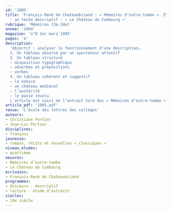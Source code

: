 ```yaml
---
id: '1805'
title: 'François-René de Chateaubriand : « Mémoires d’outre-tombe ». Étude d’extrait
  : un texte descriptif : « Le Château de Combourg »'
rubrique: 'Mémoires [3e-2de]'
annee: '1994'
magazine: 'n°8 1er mars 1995'
pages: '4'
description: 
  'Objectif : analyser le fonctionnement d’une description…
  1. Un tableau observé par un spectateur attentif
  2. Un tableau structuré
  – disposition typographique
  – adverbes et prépositions
  – verbes
  3. Un tableau cohérent et suggestif
  – la nature
  – un château médiéval
  – l’austérité
  – le passé révolu
  L’article est suivi de l’extrait tiré des « Mémoires d’outre-tombe » (livre 1, chapitre 7), ainsi que de questions sur le texte.'
article_pdf: '1805.pdf'
revue: 'L’école des lettres des collèges'
auteurs:
- Christiane Portier
- Jean-Luc Portier
disciplines:
- français
jeunesse:
- romans, récits et nouvelles « classiques »
niveau_etudes:
- quatrième
oeuvres:
- Mémoires d’outre-tombe
- Le Château de Combourg
ecrivains:
- François-René de Chateaubriand
programmes:
- discours - descriptif
- lecture - étude d’extraits
siecles:
- 19e siècle
---
```

